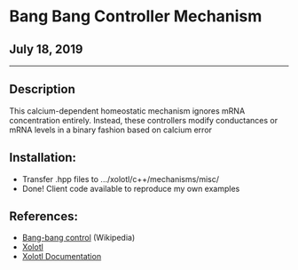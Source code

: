 # Bang Bang Controller Mechanism
## July 18, 2019
---
## Description

This calcium-dependent homeostatic mechanism ignores mRNA concentration entirely.
Instead, these controllers modify conductances or mRNA levels in a binary fashion based on calcium error

## Installation:

* Transfer .hpp files to .../xolotl/c++/mechanisms/misc/
* Done! Client code available to reproduce my own examples

## References:
* [Bang-bang control](https://en.wikipedia.org/wiki/Bang–bang_control) (Wikipedia)
* [Xolotl](https://go.brandeis.edu/xolotl)
* [Xolotl Documentation](https://xolotl.readthedocs.io/en/master/)
